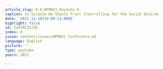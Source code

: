 ```yaml
---
article_slug: 8.0_WPRN21_Keynote 8
caption: In Science We Should Trust (Controlling for the Social Desirability Bias)
date: '2021-12-10T14:00:13.000Z'
highlight: false
id: IxE1RFZSJZk
index: 0
issue: content/issues/WPRN21 Conference.md
language: English
picture: ''
type: youtube
years: 2021

---
```

